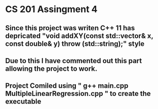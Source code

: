 # CS 201 Assingment 4
## Since this project was writen C++ 11 has depricated "void addXY(const std::vector<double>& x, const double& y) throw (std::string);" style 
## Due to this I have commented out this part allowing the project to work.
## Project Comiled using " g++ main.cpp MultipleLinearRegression.cpp " to create the executable